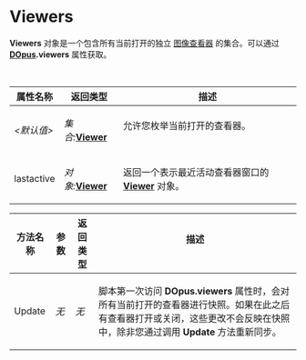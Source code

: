 # Viewers

**Viewers** 对象是一个包含所有当前打开的独立 [图像查看器](/Manual/additional_functionality/viewing_images/README.zh.md) 的集合。可以通过 **[DOpus](dopus.zh.md).viewers** 属性获取。

  

<table>
<thead><tr><th>
属性名称</th><th>
返回类型</th><th>
描述
</th></tr></thead><tbody><tr><td>

*\<默认值\>*</td><td>

*集合:***[Viewer](viewer.zh.md)**</td><td>
允许您枚举当前打开的查看器。
</td></tr><tr><td>
lastactive</td><td>

*对象:***[Viewer](viewer.zh.md)**</td><td>

返回一个表示最近活动查看器窗口的 **[Viewer](viewer.zh.md)** 对象。
</td></tr></tbody>
</table>

<table>
<thead><tr><th>
方法名称</th><th>

**参数**</th><th>
返回类型</th><th>
描述
</th></tr></thead><tbody><tr><td>
Update</td><td>

*无*</td><td>

*无*</td><td>

脚本第一次访问 **DOpus.viewers** 属性时，会对所有当前打开的查看器进行快照。如果在此之后有查看器打开或关闭，这些更改不会反映在快照中，除非您通过调用 **Update** 方法重新同步。
</td></tr></tbody>
</table>